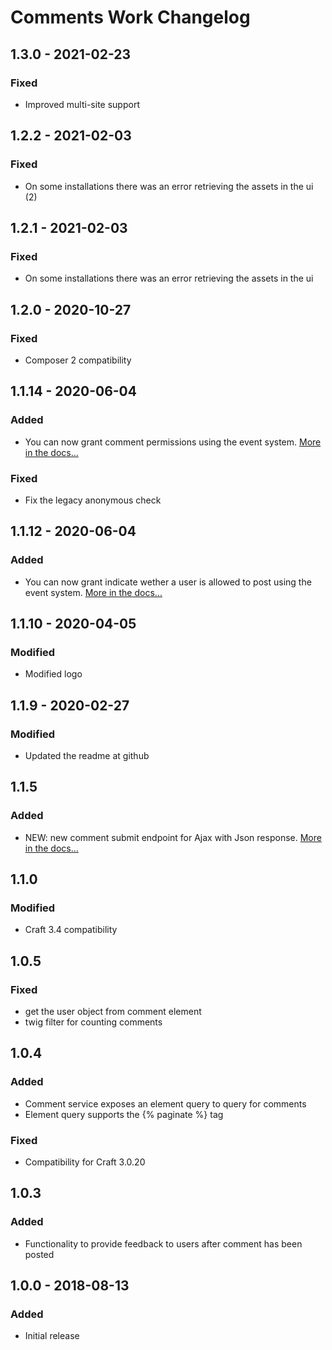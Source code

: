 # Comments Work Changelog

## 1.3.0 - 2021-02-23
### Fixed
- Improved multi-site support

## 1.2.2 - 2021-02-03
### Fixed
- On some installations there was an error retrieving the assets in the ui (2)

## 1.2.1 - 2021-02-03
### Fixed
- On some installations there was an error retrieving the assets in the ui

## 1.2.0 - 2020-10-27
### Fixed
- Composer 2 compatibility

## 1.1.14 - 2020-06-04
### Added
- You can now grant comment permissions using the event system. [More in the docs...](https://io.24hoursmedia.com/comments-work/events)
### Fixed
- Fix the legacy anonymous check


## 1.1.12 - 2020-06-04
### Added
- You can now grant indicate wether a user is allowed to post using the event system. [More in the docs...](https://io.24hoursmedia.com/comments-work/events)

## 1.1.10 - 2020-04-05
### Modified
- Modified logo

## 1.1.9 - 2020-02-27
### Modified
- Updated the readme at github

## 1.1.5

### Added
- NEW: new comment submit endpoint for Ajax with Json response. [More in the docs...](https://io.24hoursmedia.com/comments-work/ajax-comments)

## 1.1.0

### Modified
- Craft 3.4 compatibility

## 1.0.5
### Fixed
- get the user object from comment element
- twig filter for counting comments

## 1.0.4
### Added
- Comment service exposes an element query to query for comments
- Element query supports the {% paginate %} tag

### Fixed
- Compatibility for Craft 3.0.20

## 1.0.3
### Added
- Functionality to provide feedback to users after comment has been posted

## 1.0.0 - 2018-08-13
### Added
- Initial release
